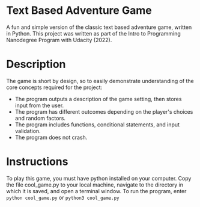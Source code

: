 # Text Based Adventure Game

A fun and simple version of the classic text based adventure game, written in Python. This project was written as part of the Intro to Programming Nanodegree Program with Udacity (2022).

# Description

The game is short by design, so to easily demonstrate understanding of the core concepts required for the project:
- The program outputs a description of the game setting, then stores input from the user.
- The program has different outcomes depending on the player's choices and random factors.
- The program includes functions, conditional statements, and input validation.
- The program does not crash.

# Instructions

To play this game, you must have python installed on your computer. Copy the file cool_game.py to your local machine, navigate to the directory in which it is saved, and open a terminal window. To run the program, enter `python cool_game.py` or `python3 cool_game.py`

